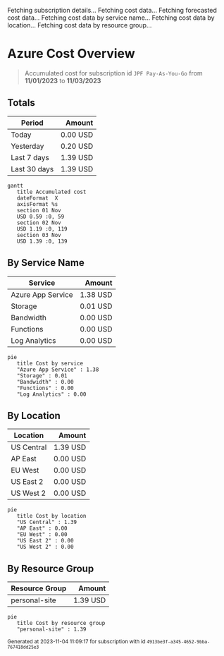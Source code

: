 Fetching subscription details...
Fetching cost data...
Fetching forecasted cost data...
Fetching cost data by service name...
Fetching cost data by location...
Fetching cost data by resource group...
# Azure Cost Overview

> Accumulated cost for subscription id `JPF Pay-As-You-Go` from **11/01/2023** to **11/03/2023**

## Totals

|Period|Amount|
|---|---:|
|Today|0.00 USD|
|Yesterday|0.20 USD|
|Last 7 days|1.39 USD|
|Last 30 days|1.39 USD|

```mermaid
gantt
   title Accumulated cost
   dateFormat  X
   axisFormat %s
   section 01 Nov
   USD 0.59 :0, 59
   section 02 Nov
   USD 1.19 :0, 119
   section 03 Nov
   USD 1.39 :0, 139
```

## By Service Name

|Service|Amount|
|---|---:|
|Azure App Service|1.38 USD|
|Storage|0.01 USD|
|Bandwidth|0.00 USD|
|Functions|0.00 USD|
|Log Analytics|0.00 USD|

```mermaid
pie
   title Cost by service
   "Azure App Service" : 1.38
   "Storage" : 0.01
   "Bandwidth" : 0.00
   "Functions" : 0.00
   "Log Analytics" : 0.00
```

## By Location

|Location|Amount|
|---|---:|
|US Central|1.39 USD|
|AP East|0.00 USD|
|EU West|0.00 USD|
|US East 2|0.00 USD|
|US West 2|0.00 USD|

```mermaid
pie
   title Cost by location
   "US Central" : 1.39
   "AP East" : 0.00
   "EU West" : 0.00
   "US East 2" : 0.00
   "US West 2" : 0.00
```

## By Resource Group

|Resource Group|Amount|
|---|---:|
|personal-site|1.39 USD|

```mermaid
pie
   title Cost by resource group
   "personal-site" : 1.39
```

<sup>Generated at 2023-11-04 11:09:17 for subscription with id `4913be3f-a345-4652-9bba-767418dd25e3`</sup>

